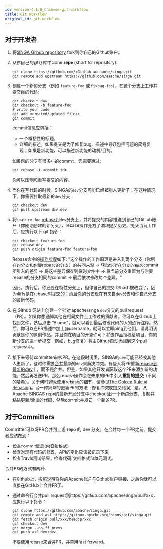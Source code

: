 ```yaml
---
id: version-4.1.0_Chinese-git-workflow
title: Git Workflow
original_id: git-workflow
---
```


<!--- Licensed to the Apache Software Foundation (ASF) under one or more contributor license agreements.  See the NOTICE file distributed with this work for additional information regarding copyright ownership.  The ASF licenses this file to you under the Apache License, Version 2.0 (the "License"); you may not use this file except in compliance with the License.  You may obtain a copy of the License at http://www.apache.org/licenses/LICENSE-2.0 Unless required by applicable law or agreed to in writing, software distributed under the License is distributed on an "AS IS" BASIS, WITHOUT WARRANTIES OR CONDITIONS OF ANY KIND, either express or implied.  See the License for the specific language governing permissions and limitations under the License.  -->

## 对于开发者

1. 将[SINGA Github repository](https://github.com/apache/singa) fork到你自己的Github账户。

2. 从你自己的git仓库中clone **repo** (short for repository):

   ```shell
   git clone https://github.com/<Github account>/singa.git
   git remote add upstream https://github.com/apache/singa.git
   ```

3. 创建一个新的分支（例如 `feature-foo` 或 `fixbug-foo`），在这个分支上工作并提交你的代码:

   ```shell
   git checkout dev
   git checkout -b feature-foo
   # write your code
   git add <created/updated files>
   git commit
   ```

   commit信息应包括：

   - 一个概括性的标题。
   - 详细的描述。如果提交是为了修复bug，描述中最好包括问题的简短复现；如果是新功能，可以描述新功能的动机/目的。

   如果您的分支有很多小的commit，您需要通过:

   ```shell
   git rebase -i <commit id>
   ```
   你可以[压制和重写](https://help.github.com/en/articles/about-git-rebase)提交的内容。

4. 当你在写代码的时候，SINGA的`dev`分支可能已经被别人更新了；在这种情况下，你需要拉取最新的`dev`分支：

   ```shell
   git checkout dev
   git pull upstream dev:dev
   ```

5. 将`feature-foo` [rebase](https://git-scm.com/book/en/v2/Git-Branching-Rebasing)到`dev`分支上，并将提交的内容推送到自己的Github账户（你刚刚创建的新分支），rebase操作是为了清理提交历史。提交当前工作后，应执行以下 git 指令：

   ```shell
   git checkout feature-foo
   git rebase dev
   git push origin feature-foo:feature-foo
   ```

   Rebase命令的[操作步骤](https://git-scm.com/book/en/v2/Git-Branching-Rebasing)如下: "这个操作的工作原理是进入到两个分支（你所在的分支和你要rebase的分支）的共同来源 -> 获取你所在分支的每次commit所引入的差异 -> 将这些差异保存到临时文件中 -> 将当前分支重置为与你要rebase的分支相同的commit -> 最后依次修改每个差异。"
   
    因此，执行后，你还是在特性分支上，但你自己的提交ID/hash被改变了，因为diffs是在rebase时提交的；而且你的分支现在有来自`dev`分支和你自己分支的最新代码。

6. 在 Github 网站上创建一个针对 apache/singa `dev`分支的pull request（PR）。如果你想通知其他在相同文件上工作过的贡献者，你可以在Github上找到文件，然后点击 "Blame"，就可以看到最后修改代码的人的逐行注释。然后，你可以在PR描述中加上@username，就可以立即ping到他们。请说明该贡献是你的原创作品，并且你在项目的开源许可下将该作品授权给项目。你的新分支的进一步提交（例如，bug修复）将由Github自动添加到这个pull request中。

7. 接下来等待committer审核PR。在这段时间里，SINGA的`dev`可能已经被其他人更新了，这时你需要[合并](https://docs.fast.ai/dev/git.html#how-to-keep-your-feature-branch-up-to-date)最新的`dev`来解决冲突。有些人将PR重新[rebase到最新的dev](https://github.com/edx/edx-platform/wiki/How-to-Rebase-a-Pull-Request)上，而不是合并。但是，如果其他开发者获取这个PR来添加新的功能，然后再发送PR，那么rebase操作会在未来的PR中引入**重复的提交**（不同的哈希）。关于何时避免使用rebase的细节，请参见[The Golden Rule of Rebasing](https://www.atlassian.com/git/tutorials/merging-vs-rebasing)。另一种简单的更新PR的方法（修复冲突或提交错误）是，从Apache SINGAS repo的最新开发分支中checkout出一个新的分支，复制并粘贴更新/添加的代码，然后commit并发送一个新的PR。

## 对于Committers

Committer可以将PR合并到上游 repo 的 dev 分支。在合并每一个PR之前，提交者应该做到：

- 检查commit信息(内容和格式)
- 检查对现有代码的修改，API的变化应该被记录下来
- 检查Travis测试结果，检查代码/文档格式和单元测试。

合并PR的方式有两种:

- 在Github上，按照[说明](https://gitbox.apache.org/setup/)将你的Apache账户与Github账户链接，之后你就可以直接在GitHub上合并PR了。
- 通过命令行合并pull request到https://github.com/apache/singa/pull/xxx，应执行以下指令：

  ```shell
  git clone https://github.com/apache/singa.git
  git remote add asf https://gitbox.apache.org/repos/asf/singa.git
  git fetch origin pull/xxx/head:prxxx
  git checkout dev
  git merge --no-ff prxxx
  git push asf dev:dev
  ```
  不要使用rebase来合并PR，并禁用fast forward。
